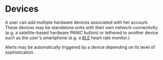 # Devices
A user can add multiple hardware devices associated with her account.  These devices may be standalone units with their
own network connectivity (e.g. a satellite-based hardware PANIC button) or tethered to another device such as the
user's smartphone (e.g. a [BLE](https://en.wikipedia.org/wiki/Bluetooth_low_energy) heart rate monitor.)

Alerts may be automatically triggered by a device depending on its level of sophistication.

